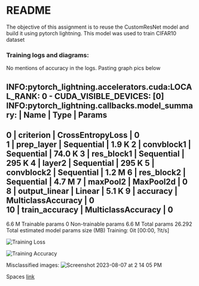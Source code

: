 # README

The objective of this assignment is to reuse the CustomResNet model and build it using pytorch lightning. This model was used to train CIFAR10 dataset  

### Training logs and diagrams: 

No mentions of accuracy in the logs. Pasting graph pics below

INFO:pytorch_lightning.accelerators.cuda:LOCAL_RANK: 0 - CUDA_VISIBLE_DEVICES: [0]
INFO:pytorch_lightning.callbacks.model_summary:
   | Name           | Type               | Params
-------------------------------------------------------
0  | criterion      | CrossEntropyLoss   | 0     
1  | prep_layer     | Sequential         | 1.9 K 
2  | convblock1     | Sequential         | 74.0 K
3  | res_block1     | Sequential         | 295 K 
4  | layer2         | Sequential         | 295 K 
5  | convblock2     | Sequential         | 1.2 M 
6  | res_block2     | Sequential         | 4.7 M 
7  | maxPool2       | MaxPool2d          | 0     
8  | output_linear  | Linear             | 5.1 K 
9  | accuracy       | MulticlassAccuracy | 0     
10 | train_accuracy | MulticlassAccuracy | 0     
-------------------------------------------------------
6.6 M     Trainable params
0         Non-trainable params
6.6 M     Total params
26.292    Total estimated model params size (MB)
Training: 0it [00:00, ?it/s]


![Training Loss](https://github.com/sagawritescode/ERAAssignment12/assets/45040561/90017128-9c83-47a4-9222-4bf340933002)

![Training Accuracy](https://github.com/sagawritescode/ERAAssignment12/assets/45040561/6ac37ca8-7b84-4f24-9665-ca13a1b88c3f)

Misclassified images: 
![Screenshot 2023-08-07 at 2 14 05 PM](https://github.com/sagawritescode/ERAAssignment12/assets/45040561/b9cffe58-0370-438c-a89d-83a3ea9e0007)

Spaces [link](https://huggingface.co/spaces/samundarcodes101/ResnetLightning2/blob/main/app.py)
